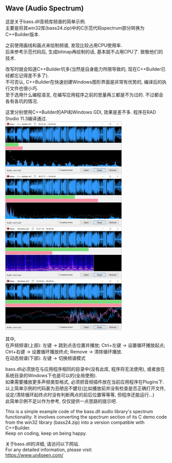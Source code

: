 ## Wave (Audio Spectrum)
这是关于bass.dll音频库频谱的简单示例.<br>
主要是将其win32库(bass24.zip)中的C示范代码spectrum部分转换为C++Builder版本.<br>

之前使用画线和画点来绘制频谱, 发现比较占用CPU使用率.<br>
后来参考示范代码后, 生成bitmap再绘制的话, 基本就不占用CPU了. 致敬他们的技术.<br>

改写时就会知道C++Builder坑多(当然是自身能力所限导致的, 现在C++Builder已经都忘记得差不多了).<br>
不可否认, C++Builder在快速创建Windows图形界面是非常有优势的, 编译后的执行文件也很小巧.<br>
至于选用什么编程语言, 在编写应用程序之前的思量再三都是不为过的. 不过都会各有各坑的情况.<br>

这里分别使用C++Builder的API和Windows GDI, 效果是差不多. 程序在RAD Studio 11.3编译通过.<br>
<img src="https://github.com/cygstar/Wave/blob/main/assets/Wave-RAD_01.png" height="160">
<img src="https://github.com/cygstar/Wave/blob/main/assets/Wave-RAD_02.png" height="160"><br>
<img src="https://github.com/cygstar/Wave/blob/main/assets/Wave-WIN_01.png" height="160">
<img src="https://github.com/cygstar/Wave/blob/main/assets/Wave-WIN_02.png" height="160"><br>

其中,<br>
在声频频谱(上部): 左键 -> 跳到点击位置并播放; Ctrl+左键 -> 设置循环播放起点; Ctrl+右键 -> 设置循环播放终点; Remove -> 清除循环播放.<br>
在动态频谱(下部): 左键 -> 切换频谱模式<br>

bass.dll必须放在与应用程序相同的目录中(没有此库, 程序将无法使用), 或者放在系统目录的Windows下也是可以的(全局使用).<br>
如果需要播放更多声频类型格式, 必须把音频插件放在当前应用程序在Plugins下.<br>
以上简单示例的代码甚为丑陋且不健壮(比如播放前并没有检查是否正确打开文件, 设定/清除循环起终点时没有判断两点的前后位置等等等, 但程序还能运行...)<br>
此简单示例不足以作为参考, 仅仅提供一点思路的提示吧.<br>

This is a simple example code of the bass.dll audio library's spectrum functionality. It involves converting the spectrum section of its C demo code from the win32 library (bass24.zip) into a version compatible with C++Builder.<br>
Keep on coding, keep on being happy.<br>

关于bass.dll的详细, 请访问以下网站.<br>
For any detailed information, please visit:<br>
https://www.un4seen.com/<br>
